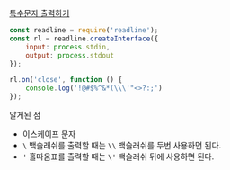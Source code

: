 [특수문자 출력하기](https://school.programmers.co.kr/learn/courses/30/lessons/181948?language=javascript)
```js
const readline = require('readline');
const rl = readline.createInterface({
    input: process.stdin,
    output: process.stdout
});

rl.on('close', function () {
    console.log('!@#$%^&*(\\\'"<>?:;')
});
```
알게된 점
- 이스케이프 문자
- `\` 백슬래쉬를 출력할 때는 `\\` 백슬래쉬를 두번 사용하면 된다.
- `'` 홀따옴표를 출력할 때는 `\'` 백슬래쉬 뒤에 사용하면 된다.